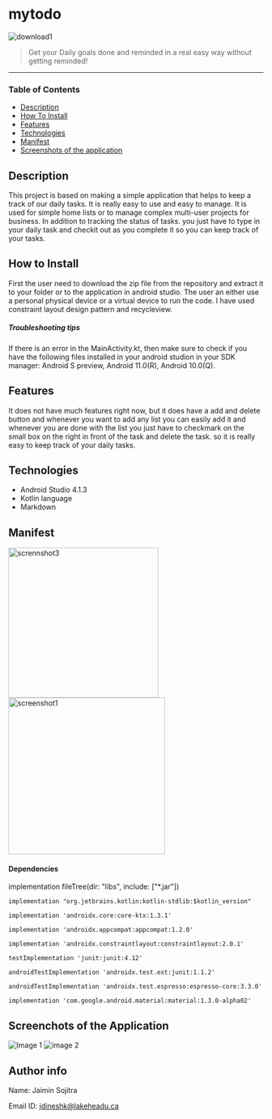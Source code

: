 # mytodo

![download1](https://user-images.githubusercontent.com/83035294/115810357-cab4f200-a3bb-11eb-9c66-093b2e9083b3.jpg)

> Get your Daily goals done and reminded in a real easy way without getting reminded!

---

### Table of Contents

- [Description](#description)
- [How To Install](#how-to-install)
- [Features](#features)
- [Technologies](#technologies)
- [Manifest](#manifest)
- [Screenshots of the application](#screenshots-of-the-application)

## Description
This project is based on making a simple application that helps to keep a track of our daily tasks. It is really easy to use and easy to manage. It is used for simple home lists or to manage complex multi-user projects for business. In addition to tracking the status of tasks. you just have to type in your daily task and checkit out as you complete it so you can keep track of your tasks.

## How to Install
First the user need to download the zip file from the repository and extract it to your folder or to the application in android studio. The user an either use a personal physical device or a virtual device to run the code. I have used constraint layout design pattern and recycleview.

##### Troubleshooting tips
If there is an error in the MainActivity.kt, then make sure to check if you have the following files installed in your android studion in your SDK manager: Android S preview,
                                                                                                                                                            Android 11.0(R),
                                                                                                                                                            Android 10.0(Q).

## Features
It does not have much features right now, but it does have a add and delete button and whenever you want to add any list you can easily add it and whenever you are done with the list you just have to checkmark on the small box on the right in front of the task and delete the task. so it is really easy to keep track of your daily tasks.

## Technologies
- Android Studio 4.1.3
- Kotlin language 
- Markdown

## Manifest

<img width="296" alt="scrennshot3" src="https://user-images.githubusercontent.com/83035294/115814027-4c0f8300-a3c2-11eb-9628-84a24bf2df4b.png">
<img width="309" alt="screenshot1" src="https://user-images.githubusercontent.com/83035294/115813802-d99ea300-a3c1-11eb-8e01-45f6e565999a.png">

#### Dependencies

implementation fileTree(dir: "libs", include: ["*.jar"])

    implementation "org.jetbrains.kotlin:kotlin-stdlib:$kotlin_version"
    
    implementation 'androidx.core:core-ktx:1.3.1'
    
    implementation 'androidx.appcompat:appcompat:1.2.0'
    
    implementation 'androidx.constraintlayout:constraintlayout:2.0.1'
    
    testImplementation 'junit:junit:4.12'
    
    androidTestImplementation 'androidx.test.ext:junit:1.1.2'
    
    androidTestImplementation 'androidx.test.espresso:espresso-core:3.3.0'

    implementation 'com.google.android.material:material:1.3.0-alpha02'

## Screenchots of the Application

![Image 1](https://user-images.githubusercontent.com/83035294/115814500-2d5dbc00-a3c3-11eb-9219-53f024174aef.jpeg)
![image 2](https://user-images.githubusercontent.com/83035294/115814512-32bb0680-a3c3-11eb-94b3-4f7b40f2da9c.jpeg)

## Author info

Name: Jaimin Sojitra

Email ID: jdineshk@lakeheadu.ca






                                                                                                                                                            
                                                                                                                                       
